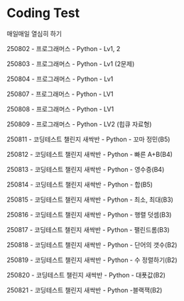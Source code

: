 # Coding Test

매일매일 열심히 하기

250802 - 프로그래머스 - Python - Lv1, 2

250803 - 프로그래머스 - Python - Lv1 (2문제)

250804 - 프로그래머스 - Python - Lv1

250807 - 프로그래머스 - Python - LV1

250808 - 프로그래머스 - Python - LV1

250809 - 프로그래머스 - Python - LV2 (힙큐 자료형)

250811 - 코딩테스트 챌린지 새싹반 - Python - 꼬마 정민(B5)

250812 - 코딩테스트 챌린지 새싹반 - Python - 빠른 A+B(B4)

250813 - 코딩테스트 챌린지 새싹반 - Python - 영수증(B4)

250814 - 코딩테스트 챌린지 새싹반 - Python - 합(B5)

250815 - 코딩테스트 챌린지 새싹반 - Python - 최소, 최대(B3)

250816 - 코딩테스트 챌린지 새싹반 - Python - 행렬 덧셈(B3)

250817 - 코딩테스트 챌린지 새싹반 - Python - 팰린드롬(B3)

250818 - 코딩테스트 챌린지 새싹반 - Python - 단어의 갯수(B2)

250819 - 코딩테스트 챌린지 새싹반 - Python - 수 정렬하기(B2)

250820 - 코딩테스트 챌린지 새싹반 - Python - 대푯값(B2)

250821 - 코딩테스트 챌린지 새싹반 - Python -블랙잭(B2)